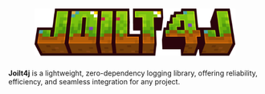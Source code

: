 <h1 align="center">
  <img src=".github/joilt4j.png" alt="joilt4j thumbnail" width="400">
</h1>

**Joilt4j** is a lightweight, zero-dependency logging library, offering reliability, efficiency, and seamless integration for any project.